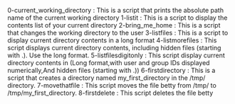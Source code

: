 0-current_working_directory : This is a script that prints the absolute path name of the current working directory
1-listit : This is a script to display the contents list of your current directory
2-bring_me_home : This is a script that changes the working directory to the user
3-listfiles : This is a script to display current directory contents in a long format
4-listmorefiles : This script displays current directory contents, including hidden files (starting with .). Use the long format.
5-listfilesdigitonly : This script display current directory contents in (Long format,with user and group IDs displayed numerically,And hidden files (starting with .))
6-firstdirectory : This is a script that creates a directory named my_first_directory in the /tmp/ directory.
7-movethatfile : This script moves the file betty from /tmp/ to /tmp/my_first_directory.
8-firstdelete : This script deletes the file betty
